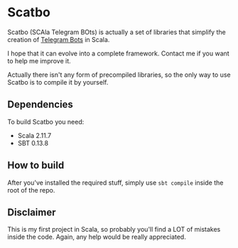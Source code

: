 # Scatbo

Scatbo (SCAla Telegram BOts) is actually a set of libraries that simplify the creation of [Telegram Bots](https://telegram.org/blog/bot-revolution) in Scala.

I hope that it can evolve into a complete framework.
Contact me if you want to help me improve it.

Actually there isn't any form of precompiled libraries, so the only way to use Scatbo is to compile it by yourself.

## Dependencies

To build Scatbo you need:

 - Scala 2.11.7
 - SBT 0.13.8

## How to build

After you've installed the required stuff, simply use `sbt compile` inside the root of the repo.

## Disclaimer

This is my first project in Scala, so probably you'll find a LOT of mistakes inside the code. Again, any help would be really appreciated.
